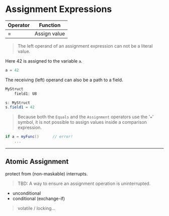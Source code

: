 # Assignment Expressions

| Operator | Function
|-------|------
| = | Assign value

> The left operand of an assignment expression can not be a literal value.

Here 42 is assigned to the variable `a`.

```C#
a = 42
```

The receiving (left) operand can also be a path to a field.

```C#
MyStruct
    field1: U8

s: MyStruct
s.field1 = 42
```

> Because both the `Equals` and the `Assignment` operators use the '`=`' symbol, it is not possible to assign values inside a comparison expression.

```C#
if a = myFunc()      // error!
    ...
```

---

## Atomic Assignment

protect from (non-maskable) interrupts.

> TBD: A way to ensure an assignment operation is uninterrupted.

- unconditional
- conditional (exchange-if)

> volatile / locking...